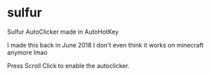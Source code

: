 # sulfur
Sulfur AutoClicker made in AutoHotKey

I made this back in June 2018 I don't even think it works on minecraft anymore lmao

Press Scroll Click to enable the autoclicker.
